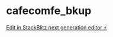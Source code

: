 # cafecomfe_bkup

[Edit in StackBlitz next generation editor ⚡️](https://stackblitz.com/~/github.com/erichprates/cafecomfe_bkup)